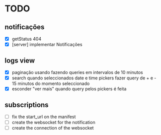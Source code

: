# TODO

## notificações

- [x] getStatus 404
- [x] [server] implementar Notificações

## logs view

- [x] paginação usando fazendo queries em intervalos de 10 minutos
- [x] search quando seleccionados date e time pickers fazer query de + e - 15 minutos do momento seleccionado
- [x] esconder "ver mais" quando query pelos pickers é feita

## subscriptions

- [ ] fix the start_url on the manifest
- [ ] create the websocket for the notification
- [ ] create the connection of the websocket
